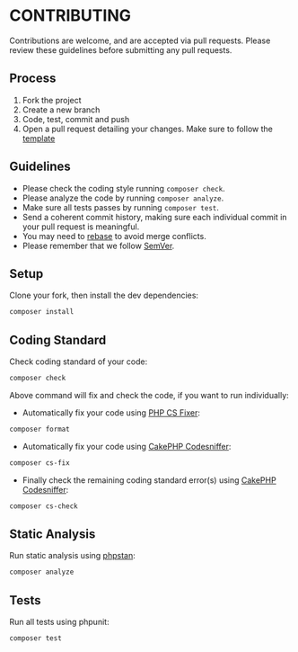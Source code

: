 # CONTRIBUTING

Contributions are welcome, and are accepted via pull requests.
Please review these guidelines before submitting any pull requests.

## Process

1. Fork the project
1. Create a new branch
1. Code, test, commit and push
1. Open a pull request detailing your changes. Make sure to follow the [template](.github/PULL_REQUEST_TEMPLATE.md)

## Guidelines

* Please check the coding style running `composer check`.
* Please analyze the code by running `composer analyze`.
* Make sure all tests passes by running `composer test`.
* Send a coherent commit history, making sure each individual commit in your pull request is meaningful.
* You may need to [rebase](https://git-scm.com/book/en/v2/Git-Branching-Rebasing) to avoid merge conflicts.
* Please remember that we follow [SemVer](http://semver.org/).

## Setup

Clone your fork, then install the dev dependencies:
```bash
composer install
```

## Coding Standard

Check coding standard of your code:
```bash
composer check
```

Above command will fix and check the code, if you want to run individually:

- Automatically fix your code using [PHP CS Fixer](https://github.com/FriendsOfPhp/PHP-CS-Fixer):
```bash
composer format
```

- Automatically fix your code using [CakePHP Codesniffer](https://github.com/cakephp/cakephp-codesniffer):
```bash
composer cs-fix
```

- Finally check the remaining coding standard error(s) using [CakePHP Codesniffer](https://github.com/cakephp/cakephp-codesniffer):
```bash
composer cs-check
```

## Static Analysis

Run static analysis using [phpstan](https://phpstan.org/):
```bash
composer analyze
```

## Tests

Run all tests using phpunit:
```bash
composer test
```

